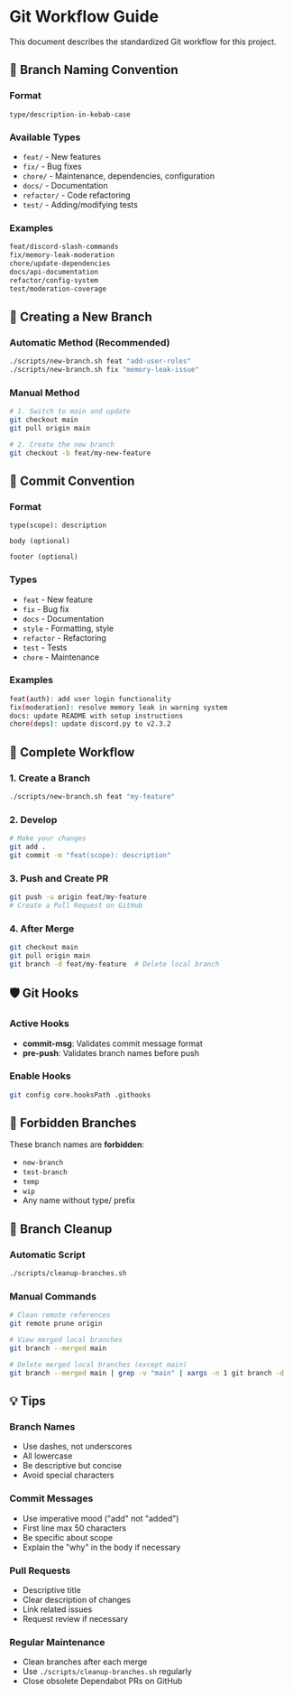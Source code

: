 # Git Workflow Guide

This document describes the standardized Git workflow for this project.

## 🌿 Branch Naming Convention

### Format
```
type/description-in-kebab-case
```

### Available Types
- `feat/` - New features
- `fix/` - Bug fixes
- `chore/` - Maintenance, dependencies, configuration
- `docs/` - Documentation
- `refactor/` - Code refactoring
- `test/` - Adding/modifying tests

### Examples
```bash
feat/discord-slash-commands
fix/memory-leak-moderation
chore/update-dependencies
docs/api-documentation
refactor/config-system
test/moderation-coverage
```

## 🚀 Creating a New Branch

### Automatic Method (Recommended)
```bash
./scripts/new-branch.sh feat "add-user-roles"
./scripts/new-branch.sh fix "memory-leak-issue"
```

### Manual Method
```bash
# 1. Switch to main and update
git checkout main
git pull origin main

# 2. Create the new branch
git checkout -b feat/my-new-feature
```

## 📝 Commit Convention

### Format
```
type(scope): description

body (optional)

footer (optional)
```

### Types
- `feat` - New feature
- `fix` - Bug fix
- `docs` - Documentation
- `style` - Formatting, style
- `refactor` - Refactoring
- `test` - Tests
- `chore` - Maintenance

### Examples
```bash
feat(auth): add user login functionality
fix(moderation): resolve memory leak in warning system
docs: update README with setup instructions
chore(deps): update discord.py to v2.3.2
```

## 🔄 Complete Workflow

### 1. Create a Branch
```bash
./scripts/new-branch.sh feat "my-feature"
```

### 2. Develop
```bash
# Make your changes
git add .
git commit -m "feat(scope): description"
```

### 3. Push and Create PR
```bash
git push -u origin feat/my-feature
# Create a Pull Request on GitHub
```

### 4. After Merge
```bash
git checkout main
git pull origin main
git branch -d feat/my-feature  # Delete local branch
```

## 🛡️ Git Hooks

### Active Hooks
- **commit-msg**: Validates commit message format
- **pre-push**: Validates branch names before push

### Enable Hooks
```bash
git config core.hooksPath .githooks
```

## 🚫 Forbidden Branches

These branch names are **forbidden**:
- `new-branch`
- `test-branch`
- `temp`
- `wip`
- Any name without type/ prefix

## 🧹 Branch Cleanup

### Automatic Script
```bash
./scripts/cleanup-branches.sh
```

### Manual Commands
```bash
# Clean remote references
git remote prune origin

# View merged local branches
git branch --merged main

# Delete merged local branches (except main)
git branch --merged main | grep -v "main" | xargs -n 1 git branch -d
```

## 💡 Tips

### Branch Names
- Use dashes, not underscores
- All lowercase
- Be descriptive but concise
- Avoid special characters

### Commit Messages
- Use imperative mood ("add" not "added")
- First line max 50 characters
- Be specific about scope
- Explain the "why" in the body if necessary

### Pull Requests
- Descriptive title
- Clear description of changes
- Link related issues
- Request review if necessary

### Regular Maintenance
- Clean branches after each merge
- Use `./scripts/cleanup-branches.sh` regularly
- Close obsolete Dependabot PRs on GitHub